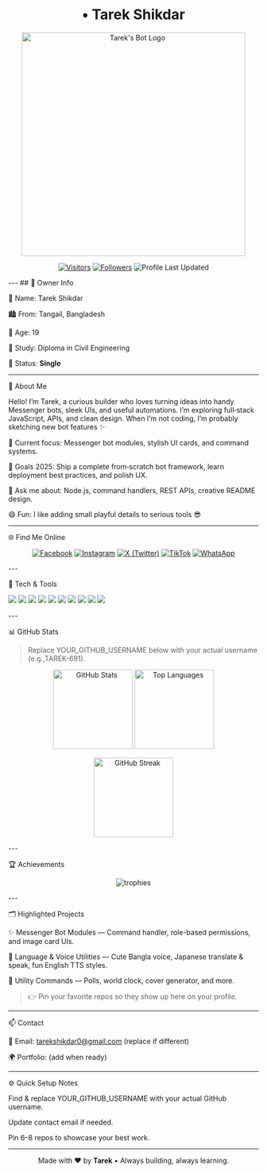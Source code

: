 <!-- PROFILE README: Tarek Shikdar --><h1 align="center"> • Tarek Shikdar</h1><p align="center">
  <img src="https://drive.google.com/uc?export=view&id=18HWTegV6E4J6-DPpGYvpGuFKt5V2hHhK" width="450" alt="Tarek's Bot Logo"/>
</p><p align="center">
  <a href="https://visitor-badge.laobi.icu/badge?page_id=YOUR_GITHUB_USERNAME" target="_blank"><img alt="Visitors" src="https://visitor-badge.laobi.icu/badge?page_id=YOUR_GITHUB_USERNAME"></a>
  <a href="https://github.com/YOUR_GITHUB_USERNAME?tab=followers" target="_blank"><img alt="Followers" src="https://img.shields.io/github/followers/YOUR_GITHUB_USERNAME?label=Followers&style=flat"></a>
  <img alt="Profile Last Updated" src="https://img.shields.io/badge/Updated-Today-success"/>
</p>
--- 
##  👤 Owner Info

👑 Name: Tarek Shikdar

🏙️ From: Tangail, Bangladesh

🎂 Age: 19

📖 Study: Diploma in Civil Engineering

🧸 Status: **Single**



---

📌 About Me

Hello! I’m Tarek, a curious builder who loves turning ideas into handy Messenger bots, sleek UIs, and useful automations. I’m exploring full‑stack JavaScript, APIs, and clean design. When I’m not coding, I’m probably sketching new bot features ✨

🔭 Current focus: Messenger bot modules, stylish UI cards, and command systems.

🚀 Goals 2025: Ship a complete from‑scratch bot framework, learn deployment best practices, and polish UX.

💬 Ask me about: Node.js, command handlers, REST APIs, creative README design.

😄 Fun: I like adding small playful details to serious tools 😎



---

🌐 Find Me Online

<p align="center">
  <a href="https://www.facebook.com/tarek.shikdar.08"><img src="https://img.shields.io/badge/Facebook-1877F2?style=for-the-badge&logo=facebook&logoColor=white" alt="Facebook"/></a>
  <a href="https://www.instagram.com/_tarek.0"><img src="https://img.shields.io/badge/Instagram-E4405F?style=for-the-badge&logo=instagram&logoColor=white" alt="Instagram"/></a>
  <a href="https://twitter.com/TarekShikdar1"><img src="https://img.shields.io/badge/X-000000?style=for-the-badge&logo=x&logoColor=white" alt="X (Twitter)"/></a>
  <a href="https://www.tiktok.com/@_tarek.0"><img src="https://img.shields.io/badge/TikTok-000000?style=for-the-badge&logo=tiktok&logoColor=white" alt="TikTok"/></a>
  <a href="https://wa.me/+8801785557724"><img src="https://img.shields.io/badge/WhatsApp-25D366?style=for-the-badge&logo=whatsapp&logoColor=white" alt="WhatsApp"/></a>
</p>
---

🧰 Tech & Tools

<p>
  <img src="https://img.shields.io/badge/Code-Node.js-informational?style=flat&logo=node.js&logoColor=white&color=339933"/>
  <img src="https://img.shields.io/badge/JS-JavaScript-informational?style=flat&logo=javascript&logoColor=black&color=F7DF1E"/>
  <img src="https://img.shields.io/badge/Runtime-Deno-informational?style=flat&logo=deno&logoColor=white&color=000000"/>
  <img src="https://img.shields.io/badge/Framework-Express-informational?style=flat&logo=express&logoColor=white&color=000000"/>
  <img src="https://img.shields.io/badge/DB-MongoDB-informational?style=flat&logo=mongodb&logoColor=white&color=47A248"/>
  <img src="https://img.shields.io/badge/Auth-JWT-informational?style=flat&logo=jsonwebtokens&logoColor=white&color=000000"/>
  <img src="https://img.shields.io/badge/Tool-Axios-informational?style=flat&logo=axios&logoColor=white&color=5A29E4"/>
  <img src="https://img.shields.io/badge/Host-Vercel-informational?style=flat&logo=vercel&logoColor=white&color=000000"/>
  <img src="https://img.shields.io/badge/Editor-VS%20Code-informational?style=flat&logo=visualstudiocode&logoColor=white&color=007ACC"/>
  <img src="https://img.shields.io/badge/Design-Canva-informational?style=flat&logo=canva&logoColor=white&color=00C4CC"/>
</p>
---

📊 GitHub Stats

> Replace YOUR_GITHUB_USERNAME below with your actual username (e.g.,TAREK-691).



<p align="center">
  <img height="160" src="https://github-readme-stats.vercel.app/api?username=YOUR_GITHUB_USERNAME&show_icons=true&hide_border=true" alt="GitHub Stats"/>
  <img height="160" src="https://github-readme-stats.vercel.app/api/top-langs/?username=YOUR_GITHUB_USERNAME&layout=compact&hide_border=true" alt="Top Languages"/>
</p><p align="center">
  <img height="160" src="https://streak-stats.demolab.com?user=YOUR_GITHUB_USERNAME&hide_border=true" alt="GitHub Streak"/>
</p>
---

🏆 Achievements

<p align="center">
  <img src="https://github-profile-trophy.vercel.app/?username=YOUR_GITHUB_USERNAME&theme=flat&no-frame=true&margin-w=5&margin-h=5" alt="trophies"/>
</p>
---

🗂️ Highlighted Projects

✨ Messenger Bot Modules — Command handler, role-based permissions, and image card UIs.

🧠 Language & Voice Utilities — Cute Bangla voice, Japanese translate & speak, fun English TTS styles.

🧩 Utility Commands — Polls, world clock, cover generator, and more.


> 👉 Pin your favorite repos so they show up here on your profile.




---

📫 Contact

📧 Email: tarekshikdar0@gmail.com (replace if different)

🌍 Portfolio: (add when ready)



---

⚙️ Quick Setup Notes

Find & replace YOUR_GITHUB_USERNAME with your actual GitHub username.

Update contact email if needed.

Pin 6–8 repos to showcase your best work.



---

<p align="center">Made with ❤️ by <b>Tarek</b> • Always building, always learning.</p>
